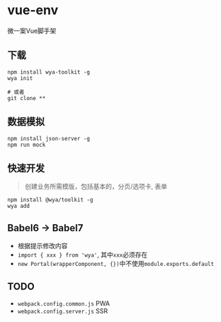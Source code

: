 # vue-env
微一案Vue脚手架

## 下载

```shell
npm install wya-toolkit -g 
wya init

# 或者
git clone **
```

## 数据模拟

```
npm install json-server -g 
npm run mock
```
## 快速开发

> 创建业务所需模版，包括基本的，分页/选项卡, 表单

```shell
npm install @wya/toolkit -g 
wya add
```

## Babel6 -> Babel7

- 根据提示修改内容
- `import { xxx } from 'wya'`, 其中`xxx`必须存在
- `new Portal(wrapperComponent, {})`中不使用`module.exports.default`

## TODO

- `webpack.config.common.js` PWA
- `webpack.config.server.js` SSR
